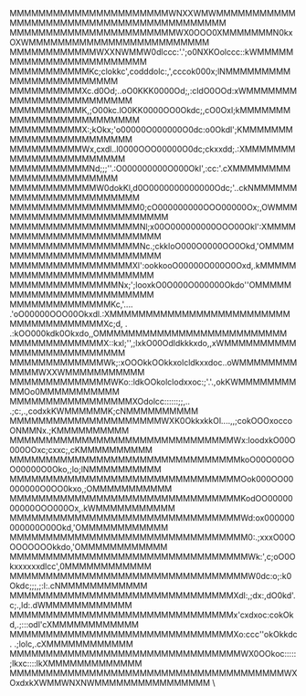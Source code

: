 MMMMMMMMMMMMMMMMMMMMMMWNXXWMWMMMMMMMMMMMMMMMMMMMMMMMMMMMMMMMMMMMMMMMMM
\
MMMMMMMMMMMMMMMMMMMMMMMWX0OOO0XMMMMMMMN0kxOXWMMMMMMMMMMMMMMMMMMMMMMMMM
\
MMMMMMMMMMMMWXXNWMMW0dlccc:'.';o0NXKOolccc::kWMMMMMMMMMMMMMMMMMMMMMMMM
\
MMMMMMMMMMMKc;clokkc',codddolc:,',cccok000x;lNMMMMMMMMMMMMMMMMMMMMMMMM
\
MMMMMMMMMMXc.d0Od;..oO0KKK0000Od;,:cldO0OOd:xWMMMMMMMMMMMMMMMMMMMMMMMM
\
MMMMMMMMMMK,;O00kc.lO0KK0000OO0Okdc;,cO0Oxl;kMMMMMMMMMMMMMMMMMMMMMMMMM
\
MMMMMMMMMMX:;kOkx;'o00000O000000O0dc:o0Okdl';KMMMMMMMMMMMMMMMMMMMMMMMM
\
MMMMMMMMMMWx,cxdl..l0000OOO00000O0dc;ckxxdd;.:XMMMMMMMMMMMMMMMMMMMMMMM
\
MMMMMMMMMMMNd;;;''.:O000000000O000Okl',:cc:'.cXMMMMMMMMMMMMMMMMMMMMMMM
\
MMMMMMMMMMMMW0dokKl,d0O0000000000000Odc;'..ckNMMMMMMMMMMMMMMMMMMMMMMMM
\
MMMMMMMMMMMMMMMMMM0;cO000000000OOO00000Ox;,OWMMMMMMMMMMMMMMMMMMMMMMMMM
\
MMMMMMMMMMMMMMMMMMNl;x00O000000000OOO00Okl':XMMMMMMMMMMMMMMMMMMMMMMMMM
\
MMMMMMMMMMMMMMMMMMNc.;ckkloO000O0000OO0Okd,'OMMMMMMMMMMMMMMMMMMMMMMMMM
\
MMMMMMMMMMMMMMMMMXl':ookkooO00000O000O0Oxd,.kMMMMMMMMMMMMMMMMMMMMMMMMM
\
MMMMMMMMMMMMMMMNx;';looxkO0O000O000000Okdo''OMMMMMMMMMMMMMMMMMMMMMMMMM
\
MMMMMMMMMMMMMMKc,'.... .'oO00000OOO00Okxdl.:XMMMMMMMMMMMMMMMMMMMMMMMMM
\
MMMMMMMMMMMMMXc;d,  .   .:kOO000kdk0Okxdo,,OMMMMMMMMMMMMMMMMMMMMMMMMMM
\
MMMMMMMMMMMMMX::kxl;'',;lxkO00Odldkkkxdo,,xWMMMMMMMMMMMMMMMMMMMMMMMMMM
\
MMMMMMMMMMMMMWk;:xOOOkkOOkkxolcldkxxdoc..oWMMMMMMMMMMMMWXXWMMMMMMMMMMM
\
MMMMMMMMMMMMMMWKo::ldkOOkolclodxxoc:;'.'.,okKWMMMMMMMMMMOo0MMMMMMMMMMM
\
MMMMMMMMMMMMMMMMMXOdolcc::::::;;,.. .;c:,.,codxkKWMMMMMMK;cNMMMMMMMMMM
\
MMMMMMMMMMMMMMMMMMMMMWXK0OkkxkkOl....,,;cokOOOxoccoONMMNx.;KMMMMMMMMMM
\
MMMMMMMMMMMMMMMMMMMMMMMMMMMMMMMWx:loodxkO00O000OOxc;cxxc;,cKMMMMMMMMMM
\
MMMMMMMMMMMMMMMMMMMMMMMMMMMMMMMMkoO00O00OOO00000O0Oko,;lo;lNMMMMMMMMMM
\
MMMMMMMMMMMMMMMMMMMMMMMMMMMMMMMMOok000OO00000000O0OO0kxo,;OMMMMMMMMMMM
\
MMMMMMMMMMMMMMMMMMMMMMMMMMMMMMMMKodOO0000000000OOO000Ox,.kWMMMMMMMMMMM
\
MMMMMMMMMMMMMMMMMMMMMMMMMMMMMMMMWd:ox000000000000O00Okd,'OMMMMMMMMMMMM
\
MMMMMMMMMMMMMMMMMMMMMMMMMMMMMMMMM0:.;xxxO00OOOOOOOOkkdo,'OMMMMMMMMMMMM
\
MMMMMMMMMMMMMMMMMMMMMMMMMMMMMMMMMWk:',c;oO0Okxxxxxxdlcc',0MMMMMMMMMMMM
\
MMMMMMMMMMMMMMMMMMMMMMMMMMMMMMMMMW0dc:o;:k0Okdc;;;,;:l:.cNMMMMMMMMMMMM
\
MMMMMMMMMMMMMMMMMMMMMMMMMMMMMMMXdl:,;dx:,dO0kd'.c;.,ld:.dWMMMMMMMMMMMM
\
MMMMMMMMMMMMMMMMMMMMMMMMMMMMMMMx'cxdxoc:cokOkd,.;:::odl'cXMMMMMMMMMMMM
\
MMMMMMMMMMMMMMMMMMMMMMMMMMMMMMMXo:ccc''okOkkdc. .;lolc,.cXMMMMMMMMMMMM
\
MMMMMMMMMMMMMMMMMMMMMMMMMMMMMMMMWX0OOkoc:::::;lkxc::::lkXMMMMMMMMMMMMM
\
MMMMMMMMMMMMMMMMMMMMMMMMMMMMMMMMMMMMMMWXOxdxkXWMMWNXNWMMMMMMMMMMMMMMMM
\
